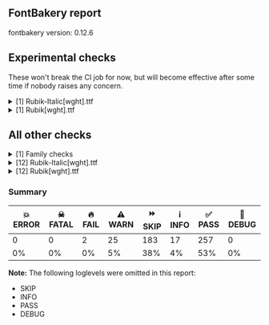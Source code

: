 ## FontBakery report

fontbakery version: 0.12.6



## Experimental checks

These won't break the CI job for now, but will become effective after some time if nobody raises any concern.


<details><summary>[1] Rubik-Italic[wght].ttf</summary>
<div>
<details>
    <summary>⚠️ <b>WARN</b> Validate location, size and resolution of article images. <a href="https://fontbakery.readthedocs.io/en/stable/fontbakery/checks/googlefonts.article.html#"></a></summary>
    <div>







* ⚠️ **WARN** <p>Family metadata at fonts/variable does not have an article.</p>
 [code: lacks-article]



</div>
</details>
</div>
</details>

<details><summary>[1] Rubik[wght].ttf</summary>
<div>
<details>
    <summary>⚠️ <b>WARN</b> Validate location, size and resolution of article images. <a href="https://fontbakery.readthedocs.io/en/stable/fontbakery/checks/googlefonts.article.html#"></a></summary>
    <div>







* ⚠️ **WARN** <p>Family metadata at fonts/variable does not have an article.</p>
 [code: lacks-article]



</div>
</details>
</div>
</details>




## All other checks



<details><summary>[1] Family checks</summary>
<div>
<details>
    <summary>⚠️ <b>WARN</b> Make sure all font files have the same version value. <a href="https://fontbakery.readthedocs.io/en/stable/fontbakery/checks/opentype.head.html#"></a></summary>
    <div>







* ⚠️ **WARN** <p>Version info differs among font files of the same font project.
These were the version values found:</p>
<ul>
<li>fonts/variable/Rubik-Italic[wght].ttf: 2.1020050048828125</li>
<li>fonts/variable/Rubik[wght].ttf: 2.10400390625</li>
</ul>
 [code: mismatch]



</div>
</details>
</div>
</details>

<details><summary>[12] Rubik-Italic[wght].ttf</summary>
<div>
<details>
    <summary>🔥 <b>FAIL</b> Check license file has good copyright string. <a href="https://fontbakery.readthedocs.io/en/stable/fontbakery/checks/googlefonts.license.html#"></a></summary>
    <div>







* 🔥 **FAIL** <p>First line in license file is:</p>
<p>&quot;copyright 20** the my font project authors (<a href="https://github.com/googlefonts/googlefonts-project-template">https://github.com/googlefonts/googlefonts-project-template</a>)&quot;</p>
<p>which does not match the expected format, similar to:</p>
<p>&quot;Copyright 2022 The Familyname Project Authors (git url)&quot;</p>
 [code: bad-format]



</div>
</details>

<details>
    <summary>⚠️ <b>WARN</b> Check math signs have the same width. <a href="https://fontbakery.readthedocs.io/en/stable/fontbakery/checks/universal.html#"></a></summary>
    <div>







* ⚠️ **WARN** <p>The most common width is 527 among a set of 2 math glyphs.
The following math glyphs have a different width, though:</p>
<p>Width = 622:
plus</p>
<p>Width = 481:
less</p>
<p>Width = 574:
equal</p>
<p>Width = 480:
greater</p>
<p>Width = 585:
logicalnot</p>
<p>Width = 553:
plusminus</p>
<p>Width = 537:
multiply</p>
<p>Width = 561:
divide</p>
<p>Width = 652:
minus</p>
<p>Width = 563:
approxequal</p>
<p>Width = 540:
notequal</p>
 [code: width-outliers]



</div>
</details>

<details>
    <summary>⚠️ <b>WARN</b> Does the font contain a soft hyphen? <a href="https://fontbakery.readthedocs.io/en/stable/fontbakery/checks/universal.html#"></a></summary>
    <div>







* ⚠️ **WARN** <p>This font has a 'Soft Hyphen' character.</p>
 [code: softhyphen]



</div>
</details>

<details>
    <summary>⚠️ <b>WARN</b> Check font contains no unreachable glyphs <a href="https://fontbakery.readthedocs.io/en/stable/fontbakery/checks/universal.html#"></a></summary>
    <div>







* ⚠️ **WARN** <p>The following glyphs could not be reached by codepoint or substitution rules:</p>
<pre><code>- parenleft.denominator

- parenleft.numerator

- parenright.denominator

- parenright.numerator

- uni030C.alt
</code></pre>
 [code: unreachable-glyphs]



</div>
</details>

<details>
    <summary>⚠️ <b>WARN</b> Are there any misaligned on-curve points? <a href="https://fontbakery.readthedocs.io/en/stable/fontbakery/checks/outline.html#"></a></summary>
    <div>







* ⚠️ **WARN** <p>The following glyphs have on-curve points which have potentially incorrect y coordinates:</p>
<pre><code>* J (U+004A): X=140.5,Y=2.0 (should be at baseline 0?)

* uni004A0301: X=140.5,Y=2.0 (should be at baseline 0?)

* Jcircumflex (U+0134): X=140.5,Y=2.0 (should be at baseline 0?)

* uni01CE (U+01CE): X=228.0,Y=699.0 (should be at cap-height 700?)

* aogonek (U+0105): X=326.0,Y=2.0 (should be at baseline 0?)

* ccaron (U+010D): X=232.0,Y=699.0 (should be at cap-height 700?)

* ecaron (U+011B): X=246.0,Y=699.0 (should be at cap-height 700?)

* eogonek (U+0119): X=164.0,Y=-2.0 (should be at baseline 0?)

* m (U+006D): X=266.5,Y=522.0 (should be at x-height 520?)

* ncaron (U+0148): X=254.0,Y=699.0 (should be at cap-height 700?)

* oslash (U+00F8): X=15.0,Y=1.0 (should be at baseline 0?)

* oslashacute (U+01FF): X=15.0,Y=1.0 (should be at baseline 0?)

* rcaron (U+0159): X=155.0,Y=699.0 (should be at cap-height 700?)

* scaron (U+0161): X=200.0,Y=699.0 (should be at cap-height 700?)

* uogonek (U+0173): X=436.0,Y=-2.0 (should be at baseline 0?)

* zcaron (U+017E): X=200.0,Y=699.0 (should be at cap-height 700?)

* uni0417 (U+0417): X=258.5,Y=698.5 (should be at cap-height 700?)

* uni041B (U+041B): X=-31.0,Y=1.0 (should be at baseline 0?)

* uni0409 (U+0409): X=-31.0,Y=1.0 (should be at baseline 0?)

* uni0409 (U+0409): X=-31.0,Y=1.0 (should be at baseline 0?)

* uni0408 (U+0408): X=140.5,Y=2.0 (should be at baseline 0?)

* uni0474 (U+0474): X=724.5,Y=701.5 (should be at cap-height 700?)

* uni0498 (U+0498): X=258.5,Y=698.5 (should be at cap-height 700?)

* uni04DE (U+04DE): X=258.5,Y=698.5 (should be at cap-height 700?)

* uni0431 (U+0431): X=552.0,Y=702.0 (should be at cap-height 700?)

* uni0434 (U+0434): X=282.5,Y=698.5 (should be at cap-height 700?)

* uni0459 (U+0459): X=-7.0,Y=1.0 (should be at baseline 0?)

* uniFB4B (U+FB4B): X=243.5,Y=699.0 (should be at cap-height 700?)

* uni05E2 (U+05E2): X=13.0,Y=1.0 (should be at baseline 0?)

* uniFB2A (U+FB2A): X=718.5,Y=699.0 (should be at cap-height 700?)

* uniFB2B (U+FB2B): X=241.5,Y=699.0 (should be at cap-height 700?)

* uniFB2C (U+FB2C): X=718.5,Y=699.0 (should be at cap-height 700?)

* uniFB2D (U+FB2D): X=241.5,Y=699.0 (should be at cap-height 700?)

* uni05EA (U+05EA): X=31.0,Y=2.0 (should be at baseline 0?)

* uniFB4A (U+FB4A): X=31.0,Y=2.0 (should be at baseline 0?)

* one (U+0031): X=342.0,Y=699.0 (should be at cap-height 700?)

* one.tf: X=398.0,Y=699.0 (should be at cap-height 700?)

* eight.tf: X=487.0,Y=698.5 (should be at cap-height 700?)

* five.dnom: X=61.5,Y=1.5 (should be at baseline 0?)

* uni2085 (U+2085): X=80.0,Y=-1.5 (should be at baseline 0?)

* questiondown (U+00BF): X=197.0,Y=-2.0 (should be at baseline 0?)

* parenleft (U+0028): X=288.0,Y=698.5 (should be at cap-height 700?)

* parenright (U+0029): X=199.0,Y=698.0 (should be at cap-height 700?)

* braceright (U+007D): X=296.5,Y=699.5 (should be at cap-height 700?)

* quotedblright (U+201D): X=252.0,Y=701.5 (should be at cap-height 700?)

* quotedblright (U+201D): X=386.0,Y=701.5 (should be at cap-height 700?)

* quoteright (U+2019): X=252.0,Y=701.5 (should be at cap-height 700?)

* at (U+0040): X=645.0,Y=-1.5 (should be at baseline 0?)

* lozenge (U+25CA): X=312.5,Y=701.5 (should be at cap-height 700?)

* lozenge (U+25CA): X=387.5,Y=699.5 (should be at cap-height 700?)

* uni030C (U+030C): X=35.0,Y=699.0 (should be at cap-height 700?)

* caron (U+02C7): X=35.0,Y=699.0 (should be at cap-height 700?)
</code></pre>
 [code: found-misalignments]



</div>
</details>

<details>
    <summary>⚠️ <b>WARN</b> Check the direction of the outermost contour in each glyph <a href="https://fontbakery.readthedocs.io/en/stable/fontbakery/checks/outline.html#"></a></summary>
    <div>







* ⚠️ **WARN** <p>The following glyphs have a counter-clockwise outer contour:</p>
<pre><code>* uni05B8 (U+05B8) has a counter-clockwise outer contour
</code></pre>
 [code: ccw-outer-contour]



</div>
</details>

<details>
    <summary>⚠️ <b>WARN</b> Ensure dotted circle glyph is present and can attach marks. <a href="https://fontbakery.readthedocs.io/en/stable/fontbakery/checks/shaping.html#"></a></summary>
    <div>







* ⚠️ **WARN** <p>No dotted circle glyph present</p>
 [code: missing-dotted-circle]



</div>
</details>

<details>
    <summary>⚠️ <b>WARN</b> Ensure soft_dotted characters lose their dot when combined with marks that replace the dot. <a href="https://fontbakery.readthedocs.io/en/stable/fontbakery/checks/shaping.html#"></a></summary>
    <div>







* ⚠️ **WARN** <p>The dot of soft dotted characters used in orthographies <em>must</em> disappear in the following strings: į̀ į́ į̂ į̃ į̄ į̌ і́</p>
<p>The dot of soft dotted characters <em>should</em> disappear in other cases, for example: i̦̒ j̦̒ į̆ į̇ į̈ į̊ į̋ į̒ į̦̒ į̧̒ į̨̒ į̵̀ į̵́ į̵̂ į̵̃ į̵̄ į̵̆ į̵̇ į̵̈ į̵̊</p>
<p>Your font fully covers the following languages that require the soft-dotted feature: Dutch (Latn, 31,709,104 speakers), Belarusian (Cyrl, 10,064,517 speakers), Lithuanian (Latn, 2,357,094 speakers), Ukrainian (Cyrl, 29,273,587 speakers).</p>
<p>Your font does <em>not</em> cover the following languages that require the soft-dotted feature: Dan (Latn, 1,099,244 speakers), Nzakara (Latn, 50,000 speakers), Fur (Latn, 1,230,163 speakers), Zapotec (Latn, 490,000 speakers), Mango (Latn, 77,000 speakers), Ngbaka (Latn, 1,020,000 speakers), Sar (Latn, 500,000 speakers), Dii (Latn, 71,000 speakers), Ijo, Southeast (Latn, 2,471,000 speakers), Gulay (Latn, 250,478 speakers), Basaa (Latn, 332,940 speakers), Kpelle, Guinea (Latn, 622,000 speakers), Bete-Bendi (Latn, 100,000 speakers), South Central Banda (Latn, 244,000 speakers), Mundani (Latn, 34,000 speakers), Navajo (Latn, 166,319 speakers), Vute (Latn, 21,000 speakers), Nateni (Latn, 100,000 speakers), Ejagham (Latn, 120,000 speakers), Lugbara (Latn, 2,200,000 speakers), Ebira (Latn, 2,200,000 speakers), Bafut (Latn, 158,146 speakers), Makaa (Latn, 221,000 speakers), Avokaya (Latn, 100,000 speakers), Southern Kisi (Latn, 360,000 speakers), Mfumte (Latn, 79,000 speakers), Igbo (Latn, 27,823,640 speakers), Yala (Latn, 200,000 speakers), Ma’di (Latn, 584,000 speakers), Koonzime (Latn, 40,000 speakers), Aghem (Latn, 38,843 speakers), Ekpeye (Latn, 226,000 speakers), Cicipu (Latn, 44,000 speakers), Kom (Latn, 360,685 speakers).</p>
 [code: soft-dotted]



</div>
</details>

<details>
    <summary>⚠️ <b>WARN</b> Check for codepoints not covered by METADATA subsets. <a href="https://fontbakery.readthedocs.io/en/stable/fontbakery/checks/googlefonts.subsets.html#"></a></summary>
    <div>







* ⚠️ **WARN** <p>The following codepoints supported by the font are not covered by
any subsets defined in the font's metadata file, and will never
be served. You can solve this by either manually adding additional
subset declarations to METADATA.pb, or by editing the glyphset
definitions.</p>
<ul>
<li>U+02C7 CARON: try adding one of: tifinagh, yi, canadian-aboriginal</li>
<li>U+02D8 BREVE: try adding one of: yi, canadian-aboriginal</li>
<li>U+02D9 DOT ABOVE: try adding one of: yi, canadian-aboriginal</li>
<li>U+02DB OGONEK: try adding one of: yi, canadian-aboriginal</li>
<li>U+02DD DOUBLE ACUTE ACCENT: not included in any glyphset definition</li>
<li>U+0302 COMBINING CIRCUMFLEX ACCENT: try adding one of: cherokee, tifinagh, coptic, math</li>
<li>U+0306 COMBINING BREVE: try adding one of: tifinagh, old-permic</li>
<li>U+0307 COMBINING DOT ABOVE: try adding one of: tifinagh, old-permic, tai-le, canadian-aboriginal, coptic, math, syriac, malayalam</li>
<li>U+030A COMBINING RING ABOVE: try adding syriac</li>
<li>U+030B COMBINING DOUBLE ACUTE ACCENT: try adding one of: cherokee, osage</li>
<li>U+030C COMBINING CARON: try adding one of: cherokee, tai-le</li>
<li>U+0312 COMBINING TURNED COMMA ABOVE: not included in any glyphset definition</li>
<li>U+0326 COMBINING COMMA BELOW: not included in any glyphset definition</li>
<li>U+0327 COMBINING CEDILLA: not included in any glyphset definition</li>
<li>U+0328 COMBINING OGONEK: not included in any glyphset definition</li>
<li>U+0335 COMBINING SHORT STROKE OVERLAY: not included in any glyphset definition</li>
<li>U+0337 COMBINING SHORT SOLIDUS OVERLAY: not included in any glyphset definition</li>
<li>U+0338 COMBINING LONG SOLIDUS OVERLAY: not included in any glyphset definition</li>
<li>U+2021 DOUBLE DAGGER: try adding adlam</li>
<li>U+2030 PER MILLE SIGN: try adding adlam</li>
<li>U+2070 SUPERSCRIPT ZERO: not included in any glyphset definition</li>
<li>U+2075 SUPERSCRIPT FIVE: not included in any glyphset definition</li>
<li>U+2076 SUPERSCRIPT SIX: not included in any glyphset definition</li>
<li>U+2077 SUPERSCRIPT SEVEN: not included in any glyphset definition</li>
<li>U+2078 SUPERSCRIPT EIGHT: not included in any glyphset definition</li>
<li>U+2079 SUPERSCRIPT NINE: not included in any glyphset definition</li>
<li>U+207D SUPERSCRIPT LEFT PARENTHESIS: not included in any glyphset definition</li>
<li>U+207E SUPERSCRIPT RIGHT PARENTHESIS: not included in any glyphset definition</li>
<li>U+2080 SUBSCRIPT ZERO: not included in any glyphset definition</li>
<li>U+2081 SUBSCRIPT ONE: not included in any glyphset definition</li>
<li>U+2082 SUBSCRIPT TWO: not included in any glyphset definition</li>
<li>U+2083 SUBSCRIPT THREE: not included in any glyphset definition</li>
<li>U+2084 SUBSCRIPT FOUR: not included in any glyphset definition</li>
<li>U+2085 SUBSCRIPT FIVE: not included in any glyphset definition</li>
<li>U+2086 SUBSCRIPT SIX: not included in any glyphset definition</li>
<li>U+2087 SUBSCRIPT SEVEN: not included in any glyphset definition</li>
<li>U+2088 SUBSCRIPT EIGHT: not included in any glyphset definition</li>
<li>U+2089 SUBSCRIPT NINE: not included in any glyphset definition</li>
<li>U+208D SUBSCRIPT LEFT PARENTHESIS: not included in any glyphset definition</li>
<li>U+208E SUBSCRIPT RIGHT PARENTHESIS: not included in any glyphset definition</li>
<li>U+212E ESTIMATED SYMBOL: not included in any glyphset definition</li>
<li>U+2153 VULGAR FRACTION ONE THIRD: not included in any glyphset definition</li>
<li>U+2154 VULGAR FRACTION TWO THIRDS: not included in any glyphset definition</li>
<li>U+215B VULGAR FRACTION ONE EIGHTH: not included in any glyphset definition</li>
<li>U+215C VULGAR FRACTION THREE EIGHTHS: not included in any glyphset definition</li>
<li>U+215D VULGAR FRACTION FIVE EIGHTHS: not included in any glyphset definition</li>
<li>U+215E VULGAR FRACTION SEVEN EIGHTHS: not included in any glyphset definition</li>
<li>U+2202 PARTIAL DIFFERENTIAL: try adding math</li>
<li>U+2206 INCREMENT: try adding math</li>
<li>U+220F N-ARY PRODUCT: try adding math</li>
<li>U+2211 N-ARY SUMMATION: try adding math</li>
<li>U+221A SQUARE ROOT: try adding math</li>
<li>U+221E INFINITY: try adding math</li>
<li>U+222B INTEGRAL: try adding math</li>
<li>U+2248 ALMOST EQUAL TO: try adding math</li>
<li>U+2260 NOT EQUAL TO: try adding math</li>
<li>U+2264 LESS-THAN OR EQUAL TO: try adding math</li>
<li>U+2265 GREATER-THAN OR EQUAL TO: try adding math</li>
<li>U+25CA LOZENGE: try adding one of: symbols, math</li>
<li>U+FB01 LATIN SMALL LIGATURE FI: not included in any glyphset definition</li>
<li>U+FB02 LATIN SMALL LIGATURE FL: not included in any glyphset definition</li>
</ul>
<p>Or you can add the above codepoints to one of the subsets supported by the font: <code>cyrillic</code>, <code>cyrillic-ext</code>, <code>hebrew</code>, <code>latin</code>, <code>latin-ext</code></p>
 [code: unreachable-subsetting]



</div>
</details>

<details>
    <summary>⚠️ <b>WARN</b> Is there kerning info for non-ligated sequences? <a href="https://fontbakery.readthedocs.io/en/stable/fontbakery/checks/googlefonts.gpos.html#"></a></summary>
    <div>







* ⚠️ **WARN** <p>GPOS table lacks kerning info for the following non-ligated sequences:</p>
<pre><code>- f + f

- f + i

- f + l
</code></pre>
 [code: lacks-kern-info]



</div>
</details>

<details>
    <summary>⚠️ <b>WARN</b> Ensure fonts have ScriptLangTags declared on the 'meta' table. <a href="https://fontbakery.readthedocs.io/en/stable/fontbakery/checks/googlefonts.meta.html#"></a></summary>
    <div>







* ⚠️ **WARN** <p>This font file does not have a 'meta' table.</p>
 [code: lacks-meta-table]



</div>
</details>

<details>
    <summary>⚠️ <b>WARN</b> Checking OS/2 achVendID. <a href="https://fontbakery.readthedocs.io/en/stable/fontbakery/checks/googlefonts.os2.html#"></a></summary>
    <div>







* ⚠️ **WARN** <p>OS/2 VendorID value 'NONE' is not yet recognized. If you registered it recently, then it's safe to ignore this warning message. Otherwise, you should set it to your own unique 4 character code, and register it with Microsoft at <a href="https://www.microsoft.com/typography/links/vendorlist.aspx">https://www.microsoft.com/typography/links/vendorlist.aspx</a></p>
 [code: unknown]



</div>
</details>
</div>
</details>

<details><summary>[12] Rubik[wght].ttf</summary>
<div>
<details>
    <summary>🔥 <b>FAIL</b> Check license file has good copyright string. <a href="https://fontbakery.readthedocs.io/en/stable/fontbakery/checks/googlefonts.license.html#"></a></summary>
    <div>







* 🔥 **FAIL** <p>First line in license file is:</p>
<p>&quot;copyright 20** the my font project authors (<a href="https://github.com/googlefonts/googlefonts-project-template">https://github.com/googlefonts/googlefonts-project-template</a>)&quot;</p>
<p>which does not match the expected format, similar to:</p>
<p>&quot;Copyright 2022 The Familyname Project Authors (git url)&quot;</p>
 [code: bad-format]



</div>
</details>

<details>
    <summary>⚠️ <b>WARN</b> Check math signs have the same width. <a href="https://fontbakery.readthedocs.io/en/stable/fontbakery/checks/universal.html#"></a></summary>
    <div>







* ⚠️ **WARN** <p>The most common width is 527 among a set of 2 math glyphs.
The following math glyphs have a different width, though:</p>
<p>Width = 628:
plus</p>
<p>Width = 481:
less</p>
<p>Width = 571:
equal</p>
<p>Width = 480:
greater</p>
<p>Width = 581:
logicalnot</p>
<p>Width = 556:
plusminus</p>
<p>Width = 541:
multiply</p>
<p>Width = 565:
divide</p>
<p>Width = 650:
minus</p>
<p>Width = 563:
approxequal</p>
<p>Width = 545:
notequal</p>
 [code: width-outliers]



</div>
</details>

<details>
    <summary>⚠️ <b>WARN</b> Does the font contain a soft hyphen? <a href="https://fontbakery.readthedocs.io/en/stable/fontbakery/checks/universal.html#"></a></summary>
    <div>







* ⚠️ **WARN** <p>This font has a 'Soft Hyphen' character.</p>
 [code: softhyphen]



</div>
</details>

<details>
    <summary>⚠️ <b>WARN</b> Check font contains no unreachable glyphs <a href="https://fontbakery.readthedocs.io/en/stable/fontbakery/checks/universal.html#"></a></summary>
    <div>







* ⚠️ **WARN** <p>The following glyphs could not be reached by codepoint or substitution rules:</p>
<pre><code>- parenleft.denominator

- parenleft.numerator

- parenright.denominator

- parenright.numerator

- uni030C.alt
</code></pre>
 [code: unreachable-glyphs]



</div>
</details>

<details>
    <summary>⚠️ <b>WARN</b> Are there any misaligned on-curve points? <a href="https://fontbakery.readthedocs.io/en/stable/fontbakery/checks/outline.html#"></a></summary>
    <div>







* ⚠️ **WARN** <p>The following glyphs have on-curve points which have potentially incorrect y coordinates:</p>
<pre><code>* J (U+004A): X=196.0,Y=2.0 (should be at baseline 0?)

* uni004A0301: X=196.0,Y=2.0 (should be at baseline 0?)

* Jcircumflex (U+0134): X=196.0,Y=2.0 (should be at baseline 0?)

* aogonek (U+0105): X=445.0,Y=1.0 (should be at baseline 0?)

* c (U+0063): X=353.5,Y=-0.5 (should be at baseline 0?)

* cacute (U+0107): X=353.5,Y=-0.5 (should be at baseline 0?)

* ccaron (U+010D): X=353.5,Y=-0.5 (should be at baseline 0?)

* ccircumflex (U+0109): X=353.5,Y=-0.5 (should be at baseline 0?)

* cdotaccent (U+010B): X=353.5,Y=-0.5 (should be at baseline 0?)

* eogonek (U+0119): X=213.0,Y=-2.0 (should be at baseline 0?)

* uogonek (U+0173): X=485.0,Y=-2.0 (should be at baseline 0?)

* uni0417 (U+0417): X=192.5,Y=698.5 (should be at cap-height 700?)

* uni041B (U+041B): X=43.0,Y=1.0 (should be at baseline 0?)

* uni0409 (U+0409): X=43.0,Y=1.0 (should be at baseline 0?)

* uni0409 (U+0409): X=43.0,Y=1.0 (should be at baseline 0?)

* uni0408 (U+0408): X=196.0,Y=2.0 (should be at baseline 0?)

* uni0498 (U+0498): X=192.5,Y=698.5 (should be at cap-height 700?)

* uni04DE (U+04DE): X=192.5,Y=698.5 (should be at cap-height 700?)

* uni0431 (U+0431): X=473.0,Y=702.0 (should be at cap-height 700?)

* uni0441 (U+0441): X=353.5,Y=-0.5 (should be at baseline 0?)

* uni0459 (U+0459): X=48.0,Y=1.0 (should be at baseline 0?)

* uni04AB (U+04AB): X=353.5,Y=-0.5 (should be at baseline 0?)

* uni05E2 (U+05E2): X=62.0,Y=1.0 (should be at baseline 0?)

* uni05EA (U+05EA): X=79.0,Y=2.0 (should be at baseline 0?)

* uniFB4A (U+FB4A): X=79.0,Y=2.0 (should be at baseline 0?)

* one (U+0031): X=263.0,Y=699.0 (should be at cap-height 700?)

* one.tf: X=298.0,Y=699.0 (should be at cap-height 700?)

* five.dnom: X=110.0,Y=1.5 (should be at baseline 0?)

* uni2085 (U+2085): X=129.0,Y=-1.5 (should be at baseline 0?)

* questiondown (U+00BF): X=97.0,Y=-2.0 (should be at baseline 0?)

* parenleft (U+0028): X=204.0,Y=698.5 (should be at cap-height 700?)

* parenright (U+0029): X=115.0,Y=698.5 (should be at cap-height 700?)

* braceright (U+007D): X=197.0,Y=699.5 (should be at cap-height 700?)

* at (U+0040): X=694.5,Y=-1.5 (should be at baseline 0?)

* lozenge (U+25CA): X=227.5,Y=699.0 (should be at cap-height 700?)

* lozenge (U+25CA): X=304.5,Y=699.0 (should be at cap-height 700?)
</code></pre>
 [code: found-misalignments]



</div>
</details>

<details>
    <summary>⚠️ <b>WARN</b> Check the direction of the outermost contour in each glyph <a href="https://fontbakery.readthedocs.io/en/stable/fontbakery/checks/outline.html#"></a></summary>
    <div>







* ⚠️ **WARN** <p>The following glyphs have a counter-clockwise outer contour:</p>
<pre><code>* uni05B8 (U+05B8) has a counter-clockwise outer contour
</code></pre>
 [code: ccw-outer-contour]



</div>
</details>

<details>
    <summary>⚠️ <b>WARN</b> Ensure dotted circle glyph is present and can attach marks. <a href="https://fontbakery.readthedocs.io/en/stable/fontbakery/checks/shaping.html#"></a></summary>
    <div>







* ⚠️ **WARN** <p>No dotted circle glyph present</p>
 [code: missing-dotted-circle]



</div>
</details>

<details>
    <summary>⚠️ <b>WARN</b> Ensure soft_dotted characters lose their dot when combined with marks that replace the dot. <a href="https://fontbakery.readthedocs.io/en/stable/fontbakery/checks/shaping.html#"></a></summary>
    <div>







* ⚠️ **WARN** <p>The dot of soft dotted characters used in orthographies <em>must</em> disappear in the following strings: į̀ į́ į̂ į̃ į̄ į̌ і́</p>
<p>The dot of soft dotted characters <em>should</em> disappear in other cases, for example: i̦̒ j̦̒ į̆ į̇ į̈ į̊ į̋ į̒ į̦̒ į̧̒ į̨̒ į̵̀ į̵́ į̵̂ į̵̃ į̵̄ į̵̆ į̵̇ į̵̈ į̵̊</p>
<p>Your font fully covers the following languages that require the soft-dotted feature: Dutch (Latn, 31,709,104 speakers), Belarusian (Cyrl, 10,064,517 speakers), Lithuanian (Latn, 2,357,094 speakers), Ukrainian (Cyrl, 29,273,587 speakers).</p>
<p>Your font does <em>not</em> cover the following languages that require the soft-dotted feature: Dan (Latn, 1,099,244 speakers), Nzakara (Latn, 50,000 speakers), Fur (Latn, 1,230,163 speakers), Zapotec (Latn, 490,000 speakers), Mango (Latn, 77,000 speakers), Ngbaka (Latn, 1,020,000 speakers), Sar (Latn, 500,000 speakers), Dii (Latn, 71,000 speakers), Ijo, Southeast (Latn, 2,471,000 speakers), Gulay (Latn, 250,478 speakers), Basaa (Latn, 332,940 speakers), Kpelle, Guinea (Latn, 622,000 speakers), Bete-Bendi (Latn, 100,000 speakers), South Central Banda (Latn, 244,000 speakers), Mundani (Latn, 34,000 speakers), Navajo (Latn, 166,319 speakers), Vute (Latn, 21,000 speakers), Nateni (Latn, 100,000 speakers), Ejagham (Latn, 120,000 speakers), Lugbara (Latn, 2,200,000 speakers), Ebira (Latn, 2,200,000 speakers), Bafut (Latn, 158,146 speakers), Makaa (Latn, 221,000 speakers), Avokaya (Latn, 100,000 speakers), Southern Kisi (Latn, 360,000 speakers), Mfumte (Latn, 79,000 speakers), Igbo (Latn, 27,823,640 speakers), Yala (Latn, 200,000 speakers), Ma’di (Latn, 584,000 speakers), Koonzime (Latn, 40,000 speakers), Aghem (Latn, 38,843 speakers), Ekpeye (Latn, 226,000 speakers), Cicipu (Latn, 44,000 speakers), Kom (Latn, 360,685 speakers).</p>
 [code: soft-dotted]



</div>
</details>

<details>
    <summary>⚠️ <b>WARN</b> Check for codepoints not covered by METADATA subsets. <a href="https://fontbakery.readthedocs.io/en/stable/fontbakery/checks/googlefonts.subsets.html#"></a></summary>
    <div>







* ⚠️ **WARN** <p>The following codepoints supported by the font are not covered by
any subsets defined in the font's metadata file, and will never
be served. You can solve this by either manually adding additional
subset declarations to METADATA.pb, or by editing the glyphset
definitions.</p>
<ul>
<li>U+02C7 CARON: try adding one of: tifinagh, yi, canadian-aboriginal</li>
<li>U+02D8 BREVE: try adding one of: yi, canadian-aboriginal</li>
<li>U+02D9 DOT ABOVE: try adding one of: yi, canadian-aboriginal</li>
<li>U+02DB OGONEK: try adding one of: yi, canadian-aboriginal</li>
<li>U+02DD DOUBLE ACUTE ACCENT: not included in any glyphset definition</li>
<li>U+0302 COMBINING CIRCUMFLEX ACCENT: try adding one of: cherokee, tifinagh, coptic, math</li>
<li>U+0306 COMBINING BREVE: try adding one of: tifinagh, old-permic</li>
<li>U+0307 COMBINING DOT ABOVE: try adding one of: tifinagh, old-permic, tai-le, canadian-aboriginal, coptic, math, syriac, malayalam</li>
<li>U+030A COMBINING RING ABOVE: try adding syriac</li>
<li>U+030B COMBINING DOUBLE ACUTE ACCENT: try adding one of: cherokee, osage</li>
<li>U+030C COMBINING CARON: try adding one of: cherokee, tai-le</li>
<li>U+0312 COMBINING TURNED COMMA ABOVE: not included in any glyphset definition</li>
<li>U+0326 COMBINING COMMA BELOW: not included in any glyphset definition</li>
<li>U+0327 COMBINING CEDILLA: not included in any glyphset definition</li>
<li>U+0328 COMBINING OGONEK: not included in any glyphset definition</li>
<li>U+0335 COMBINING SHORT STROKE OVERLAY: not included in any glyphset definition</li>
<li>U+0337 COMBINING SHORT SOLIDUS OVERLAY: not included in any glyphset definition</li>
<li>U+0338 COMBINING LONG SOLIDUS OVERLAY: not included in any glyphset definition</li>
<li>U+2021 DOUBLE DAGGER: try adding adlam</li>
<li>U+2030 PER MILLE SIGN: try adding adlam</li>
<li>U+2070 SUPERSCRIPT ZERO: not included in any glyphset definition</li>
<li>U+2075 SUPERSCRIPT FIVE: not included in any glyphset definition</li>
<li>U+2076 SUPERSCRIPT SIX: not included in any glyphset definition</li>
<li>U+2077 SUPERSCRIPT SEVEN: not included in any glyphset definition</li>
<li>U+2078 SUPERSCRIPT EIGHT: not included in any glyphset definition</li>
<li>U+2079 SUPERSCRIPT NINE: not included in any glyphset definition</li>
<li>U+207D SUPERSCRIPT LEFT PARENTHESIS: not included in any glyphset definition</li>
<li>U+207E SUPERSCRIPT RIGHT PARENTHESIS: not included in any glyphset definition</li>
<li>U+2080 SUBSCRIPT ZERO: not included in any glyphset definition</li>
<li>U+2081 SUBSCRIPT ONE: not included in any glyphset definition</li>
<li>U+2082 SUBSCRIPT TWO: not included in any glyphset definition</li>
<li>U+2083 SUBSCRIPT THREE: not included in any glyphset definition</li>
<li>U+2084 SUBSCRIPT FOUR: not included in any glyphset definition</li>
<li>U+2085 SUBSCRIPT FIVE: not included in any glyphset definition</li>
<li>U+2086 SUBSCRIPT SIX: not included in any glyphset definition</li>
<li>U+2087 SUBSCRIPT SEVEN: not included in any glyphset definition</li>
<li>U+2088 SUBSCRIPT EIGHT: not included in any glyphset definition</li>
<li>U+2089 SUBSCRIPT NINE: not included in any glyphset definition</li>
<li>U+208D SUBSCRIPT LEFT PARENTHESIS: not included in any glyphset definition</li>
<li>U+208E SUBSCRIPT RIGHT PARENTHESIS: not included in any glyphset definition</li>
<li>U+212E ESTIMATED SYMBOL: not included in any glyphset definition</li>
<li>U+2153 VULGAR FRACTION ONE THIRD: not included in any glyphset definition</li>
<li>U+2154 VULGAR FRACTION TWO THIRDS: not included in any glyphset definition</li>
<li>U+215B VULGAR FRACTION ONE EIGHTH: not included in any glyphset definition</li>
<li>U+215C VULGAR FRACTION THREE EIGHTHS: not included in any glyphset definition</li>
<li>U+215D VULGAR FRACTION FIVE EIGHTHS: not included in any glyphset definition</li>
<li>U+215E VULGAR FRACTION SEVEN EIGHTHS: not included in any glyphset definition</li>
<li>U+2202 PARTIAL DIFFERENTIAL: try adding math</li>
<li>U+2206 INCREMENT: try adding math</li>
<li>U+220F N-ARY PRODUCT: try adding math</li>
<li>U+2211 N-ARY SUMMATION: try adding math</li>
<li>U+221A SQUARE ROOT: try adding math</li>
<li>U+221E INFINITY: try adding math</li>
<li>U+222B INTEGRAL: try adding math</li>
<li>U+2248 ALMOST EQUAL TO: try adding math</li>
<li>U+2260 NOT EQUAL TO: try adding math</li>
<li>U+2264 LESS-THAN OR EQUAL TO: try adding math</li>
<li>U+2265 GREATER-THAN OR EQUAL TO: try adding math</li>
<li>U+25CA LOZENGE: try adding one of: symbols, math</li>
<li>U+FB01 LATIN SMALL LIGATURE FI: not included in any glyphset definition</li>
<li>U+FB02 LATIN SMALL LIGATURE FL: not included in any glyphset definition</li>
</ul>
<p>Or you can add the above codepoints to one of the subsets supported by the font: <code>cyrillic</code>, <code>cyrillic-ext</code>, <code>hebrew</code>, <code>latin</code>, <code>latin-ext</code></p>
 [code: unreachable-subsetting]



</div>
</details>

<details>
    <summary>⚠️ <b>WARN</b> Is there kerning info for non-ligated sequences? <a href="https://fontbakery.readthedocs.io/en/stable/fontbakery/checks/googlefonts.gpos.html#"></a></summary>
    <div>







* ⚠️ **WARN** <p>GPOS table lacks kerning info for the following non-ligated sequences:</p>
<pre><code>- f + f

- f + i

- f + l
</code></pre>
 [code: lacks-kern-info]



</div>
</details>

<details>
    <summary>⚠️ <b>WARN</b> Ensure fonts have ScriptLangTags declared on the 'meta' table. <a href="https://fontbakery.readthedocs.io/en/stable/fontbakery/checks/googlefonts.meta.html#"></a></summary>
    <div>







* ⚠️ **WARN** <p>This font file does not have a 'meta' table.</p>
 [code: lacks-meta-table]



</div>
</details>

<details>
    <summary>⚠️ <b>WARN</b> Checking OS/2 achVendID. <a href="https://fontbakery.readthedocs.io/en/stable/fontbakery/checks/googlefonts.os2.html#"></a></summary>
    <div>







* ⚠️ **WARN** <p>OS/2 VendorID value 'NONE' is not yet recognized. If you registered it recently, then it's safe to ignore this warning message. Otherwise, you should set it to your own unique 4 character code, and register it with Microsoft at <a href="https://www.microsoft.com/typography/links/vendorlist.aspx">https://www.microsoft.com/typography/links/vendorlist.aspx</a></p>
 [code: unknown]



</div>
</details>
</div>
</details>




### Summary

| 💥 ERROR | ☠ FATAL | 🔥 FAIL | ⚠️ WARN | ⏩ SKIP | ℹ️ INFO | ✅ PASS | 🔎 DEBUG | 
| ---|---|---|---|---|---|---|---|
| 0 | 0 | 2 | 25 | 183 | 17 | 257 | 0 | 
| 0% | 0% | 0% | 5% | 38% | 4% | 53% | 0% | 



**Note:** The following loglevels were omitted in this report:


* SKIP
* INFO
* PASS
* DEBUG
